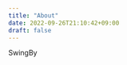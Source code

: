 ```yaml
---
title: "About"
date: 2022-09-26T21:10:42+09:00
draft: false
---
```



<!-- ![](/img/avatar.jpg) -->

SwingBy